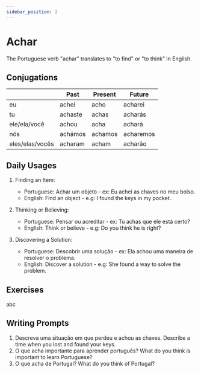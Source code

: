 ```yaml
---
sidebar_position: 2
---
```


# Achar

The Portuguese verb "achar" translates to "to find" or "to think" in English.

## Conjugations

|                 | Past    | Present | Future    |
| --------------- | ------- | ------- | --------- |
| eu              | achei   | acho    | acharei   |
| tu              | achaste | achas   | acharás   |
| ele/ela/você    | achou   | acha    | achará    |
| nós             | achámos | achamos | acharemos |
| eles/elas/vocês | acharam | acham   | acharão   |

## Daily Usages

1. Finding an Item:

   - Portuguese: Achar um objeto - ex: Eu achei as chaves no meu bolso.
   - English: Find an object - e.g: I found the keys in my pocket.

2. Thinking or Believing:

   - Portuguese: Pensar ou acreditar - ex: Tu achas que ele está certo?
   - English: Think or believe - e.g: Do you think he is right?

3. Discovering a Solution:

   - Portuguese: Descobrir uma solução - ex: Ela achou uma maneira de resolver o problema.
   - English: Discover a solution - e.g: She found a way to solve the problem.

## Exercises

abc

## Writing Prompts

1. Descreva uma situação em que perdeu e achou as chaves. Describe a time when you lost and found your keys.
2. O que acha importante para aprender português? What do you think is important to learn Portuguese?
3. O que acha de Portugal? What do you think of Portugal?

